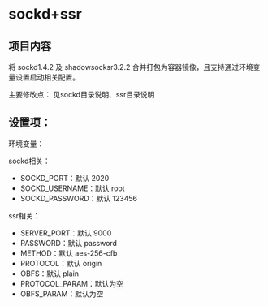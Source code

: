 # sockd+ssr

## 项目内容

将 sockd1.4.2 及 shadowsocksr3.2.2 合并打包为容器镜像，且支持通过环境变量设置启动相关配置。

主要修改点：
见sockd目录说明、ssr目录说明

## 设置项：

环境变量：

sockd相关：

* SOCKD_PORT：默认 2020
* SOCKD_USERNAME：默认 root
* SOCKD_PASSWORD：默认 123456

ssr相关：

* SERVER_PORT：默认 9000
* PASSWORD：默认 password
* METHOD：默认 aes-256-cfb
* PROTOCOL：默认 origin
* OBFS：默认 plain
* PROTOCOL_PARAM：默认为空
* OBFS_PARAM：默认为空
